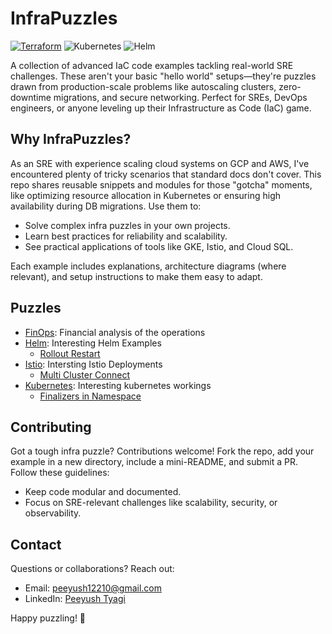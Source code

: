 # InfraPuzzles

[![Terraform](https://img.shields.io/badge/Terraform-7B42BC?logo=terraform&logoColor=white)](https://www.terraform.io/)
![Kubernetes](https://img.shields.io/badge/kubernetes-326CE5?&style=plastic&logo=kubernetes&logoColor=white)
![Helm](https://img.shields.io/badge/Helm-0F1689?style=flat&logo=helm)

A collection of advanced IaC code examples tackling real-world SRE challenges. These aren't your basic "hello world" setups—they're puzzles drawn from production-scale problems like autoscaling clusters, zero-downtime migrations, and secure networking. Perfect for SREs, DevOps engineers, or anyone leveling up their Infrastructure as Code (IaC) game.


## Why InfraPuzzles?

As an SRE with experience scaling cloud systems on GCP and AWS, I've encountered plenty of tricky scenarios that standard docs don't cover. This repo shares reusable snippets and modules for those "gotcha" moments, like optimizing resource allocation in Kubernetes or ensuring high availability during DB migrations. Use them to:

- Solve complex infra puzzles in your own projects.
- Learn best practices for reliability and scalability.
- See practical applications of tools like GKE, Istio, and Cloud SQL.

Each example includes explanations, architecture diagrams (where relevant), and setup instructions to make them easy to adapt.

## Puzzles 

- [FinOps](./finOps/): Financial analysis of the operations
- [Helm](./helm/): Interesting Helm Examples
    - [Rollout Restart](./helm/rollout-restart/)
- [Istio](./istio/): Intersting Istio Deployments
    - [Multi Cluster Connect](./istio/multiClusterConnect/)
- [Kubernetes](./k8s/): Interesting kubernetes workings
    - [Finalizers in Namespace](./k8s/finalisingNamespace.md)

## Contributing

Got a tough infra puzzle? Contributions welcome! Fork the repo, add your example in a new directory, include a mini-README, and submit a PR. Follow these guidelines:
- Keep code modular and documented.
- Focus on SRE-relevant challenges like scalability, security, or observability.

## Contact

Questions or collaborations? Reach out:
- Email: peeyush12210@gmail.com
- LinkedIn: [Peeyush Tyagi](https://www.linkedin.com/in/peeyush-tyagi)

Happy puzzling! 🚀